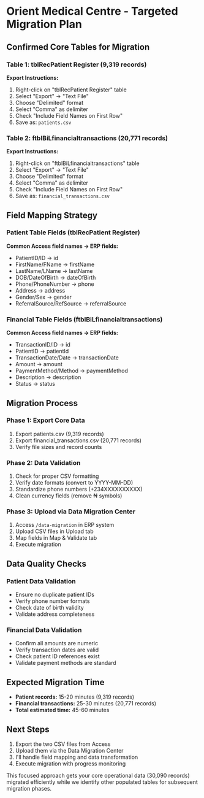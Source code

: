 # Orient Medical Centre - Targeted Migration Plan

## Confirmed Core Tables for Migration

### Table 1: tblRecPatient Register (9,319 records)
**Export Instructions:**
1. Right-click on "tblRecPatient Register" table
2. Select "Export" → "Text File"
3. Choose "Delimited" format
4. Select "Comma" as delimiter
5. Check "Include Field Names on First Row"
6. Save as: `patients.csv`

### Table 2: ftblBiLfinancialtransactions (20,771 records)
**Export Instructions:**
1. Right-click on "ftblBiLfinancialtransactions" table
2. Select "Export" → "Text File"
3. Choose "Delimited" format
4. Select "Comma" as delimiter
5. Check "Include Field Names on First Row"
6. Save as: `financial_transactions.csv`

## Field Mapping Strategy

### Patient Table Fields (tblRecPatient Register)
**Common Access field names → ERP fields:**
- PatientID/ID → id
- FirstName/FName → firstName
- LastName/LName → lastName
- DOB/DateOfBirth → dateOfBirth
- Phone/PhoneNumber → phone
- Address → address
- Gender/Sex → gender
- ReferralSource/RefSource → referralSource

### Financial Table Fields (ftblBiLfinancialtransactions)
**Common Access field names → ERP fields:**
- TransactionID/ID → id
- PatientID → patientId
- TransactionDate/Date → transactionDate
- Amount → amount
- PaymentMethod/Method → paymentMethod
- Description → description
- Status → status

## Migration Process

### Phase 1: Export Core Data
1. Export patients.csv (9,319 records)
2. Export financial_transactions.csv (20,771 records)
3. Verify file sizes and record counts

### Phase 2: Data Validation
1. Check for proper CSV formatting
2. Verify date formats (convert to YYYY-MM-DD)
3. Standardize phone numbers (+234XXXXXXXXXX)
4. Clean currency fields (remove ₦ symbols)

### Phase 3: Upload via Data Migration Center
1. Access `/data-migration` in ERP system
2. Upload CSV files in Upload tab
3. Map fields in Map & Validate tab
4. Execute migration

## Data Quality Checks

### Patient Data Validation
- Ensure no duplicate patient IDs
- Verify phone number formats
- Check date of birth validity
- Validate address completeness

### Financial Data Validation
- Confirm all amounts are numeric
- Verify transaction dates are valid
- Check patient ID references exist
- Validate payment methods are standard

## Expected Migration Time
- **Patient records:** 15-20 minutes (9,319 records)
- **Financial transactions:** 25-30 minutes (20,771 records)
- **Total estimated time:** 45-60 minutes

## Next Steps
1. Export the two CSV files from Access
2. Upload them via the Data Migration Center
3. I'll handle field mapping and data transformation
4. Execute migration with progress monitoring

This focused approach gets your core operational data (30,090 records) migrated efficiently while we identify other populated tables for subsequent migration phases.